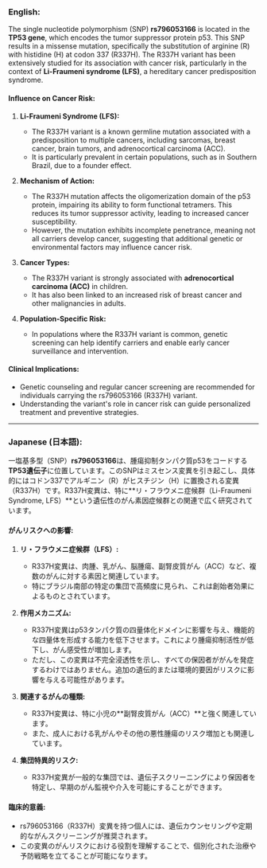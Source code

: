 ### English:
The single nucleotide polymorphism (SNP) **rs796053166** is located in the **TP53 gene**, which encodes the tumor suppressor protein p53. This SNP results in a missense mutation, specifically the substitution of arginine (R) with histidine (H) at codon 337 (R337H). The R337H variant has been extensively studied for its association with cancer risk, particularly in the context of **Li-Fraumeni syndrome (LFS)**, a hereditary cancer predisposition syndrome.

#### Influence on Cancer Risk:
1. **Li-Fraumeni Syndrome (LFS):**
   - The R337H variant is a known germline mutation associated with a predisposition to multiple cancers, including sarcomas, breast cancer, brain tumors, and adrenocortical carcinoma (ACC).
   - It is particularly prevalent in certain populations, such as in Southern Brazil, due to a founder effect.

2. **Mechanism of Action:**
   - The R337H mutation affects the oligomerization domain of the p53 protein, impairing its ability to form functional tetramers. This reduces its tumor suppressor activity, leading to increased cancer susceptibility.
   - However, the mutation exhibits incomplete penetrance, meaning not all carriers develop cancer, suggesting that additional genetic or environmental factors may influence cancer risk.

3. **Cancer Types:**
   - The R337H variant is strongly associated with **adrenocortical carcinoma (ACC)** in children.
   - It has also been linked to an increased risk of breast cancer and other malignancies in adults.

4. **Population-Specific Risk:**
   - In populations where the R337H variant is common, genetic screening can help identify carriers and enable early cancer surveillance and intervention.

#### Clinical Implications:
- Genetic counseling and regular cancer screening are recommended for individuals carrying the rs796053166 (R337H) variant.
- Understanding the variant's role in cancer risk can guide personalized treatment and preventive strategies.

---

### Japanese (日本語):
一塩基多型（SNP）**rs796053166**は、腫瘍抑制タンパク質p53をコードする**TP53遺伝子**に位置しています。このSNPはミスセンス変異を引き起こし、具体的にはコドン337でアルギニン（R）がヒスチジン（H）に置換される変異（R337H）です。R337H変異は、特に**リ・フラウメニ症候群（Li-Fraumeni Syndrome, LFS）**という遺伝性のがん素因症候群との関連で広く研究されています。

#### がんリスクへの影響:
1. **リ・フラウメニ症候群（LFS）:**
   - R337H変異は、肉腫、乳がん、脳腫瘍、副腎皮質がん（ACC）など、複数のがんに対する素因と関連しています。
   - 特にブラジル南部の特定の集団で高頻度に見られ、これは創始者効果によるものとされています。

2. **作用メカニズム:**
   - R337H変異はp53タンパク質の四量体化ドメインに影響を与え、機能的な四量体を形成する能力を低下させます。これにより腫瘍抑制活性が低下し、がん感受性が増加します。
   - ただし、この変異は不完全浸透性を示し、すべての保因者ががんを発症するわけではありません。追加の遺伝的または環境的要因がリスクに影響を与える可能性があります。

3. **関連するがんの種類:**
   - R337H変異は、特に小児の**副腎皮質がん（ACC）**と強く関連しています。
   - また、成人における乳がんやその他の悪性腫瘍のリスク増加とも関連しています。

4. **集団特異的リスク:**
   - R337H変異が一般的な集団では、遺伝子スクリーニングにより保因者を特定し、早期のがん監視や介入を可能にすることができます。

#### 臨床的意義:
- rs796053166（R337H）変異を持つ個人には、遺伝カウンセリングや定期的ながんスクリーニングが推奨されます。
- この変異のがんリスクにおける役割を理解することで、個別化された治療や予防戦略を立てることが可能になります。

